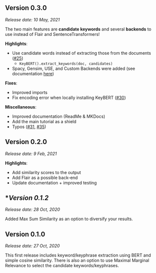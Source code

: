 ## **Version 0.3.0**
*Release date:  10 May, 2021*  

The two main features are **candidate keywords** 
and several **backends** to use instead of Flair and SentenceTransformers!

**Highlights**:

* Use candidate words instead of extracting those from the documents ([#25](https://github.com/MaartenGr/KeyBERT/issues/25))
    * ```KeyBERT().extract_keywords(doc, candidates)```
* Spacy, Gensim, USE, and Custom Backends were added (see documentation [here](https://maartengr.github.io/KeyBERT/guides/embeddings.html))

**Fixes**:

* Improved imports
* Fix encoding error when locally installing KeyBERT ([#30](https://github.com/MaartenGr/KeyBERT/issues/30)) 

**Miscellaneous**:

* Improved documentation (ReadMe & MKDocs)
* Add the main tutorial as a shield
* Typos ([#31](https://github.com/MaartenGr/KeyBERT/pull/31), [#35](https://github.com/MaartenGr/KeyBERT/pull/35))


## **Version 0.2.0**
*Release date:  9 Feb, 2021*  

**Highlights**:

* Add similarity scores to the output
* Add Flair as a possible back-end
* Update documentation + improved testing

## **Version 0.1.2*
*Release date:  28 Oct, 2020*  

Added Max Sum Similarity as an option to diversify your results.


## **Version 0.1.0**
*Release date:  27 Oct, 2020*  

This first release includes keyword/keyphrase extraction using BERT and simple cosine similarity. 
There is also an option to use Maximal Marginal Relevance to select the candidate keywords/keyphrases.
